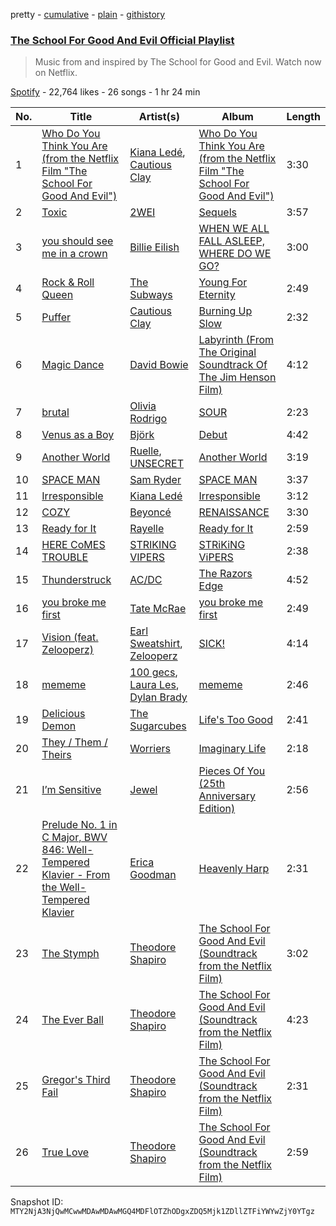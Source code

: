 pretty - [cumulative](/playlists/cumulative/37i9dQZF1DX0WeuXdkaVLU.md) - [plain](/playlists/plain/37i9dQZF1DX0WeuXdkaVLU) - [githistory](https://github.githistory.xyz/mackorone/spotify-playlist-archive/blob/main/playlists/plain/37i9dQZF1DX0WeuXdkaVLU)

### [The School For Good And Evil Official Playlist](https://open.spotify.com/playlist/37i9dQZF1DX0WeuXdkaVLU)

> Music from and inspired by The School for Good and Evil\. Watch now on Netflix.

[Spotify](https://open.spotify.com/user/spotify) - 22,764 likes - 26 songs - 1 hr 24 min

| No. | Title | Artist(s) | Album | Length |
|---|---|---|---|---|
| 1 | [Who Do You Think You Are \(from the Netflix Film "The School For Good And Evil"\)](https://open.spotify.com/track/5FXxHdzu0WW1ArMWrvlgHt) | [Kiana Ledé](https://open.spotify.com/artist/7jZMxhsB8djyIbYmoiJSTs), [Cautious Clay](https://open.spotify.com/artist/6iWuBN32BqCJAeXW6o3nil) | [Who Do You Think You Are \(from the Netflix Film "The School For Good And Evil"\)](https://open.spotify.com/album/3JdRTT9xQikqUp7pvkNDes) | 3:30 |
| 2 | [Toxic](https://open.spotify.com/track/10VGirghK8scti9gNw2NTw) | [2WEI](https://open.spotify.com/artist/4SGDDnlwi5G42HTGzYl2Fc) | [Sequels](https://open.spotify.com/album/3cVAdcxaUZIvkV6Da2BTdC) | 3:57 |
| 3 | [you should see me in a crown](https://open.spotify.com/track/3XF5xLJHOQQRbWya6hBp7d) | [Billie Eilish](https://open.spotify.com/artist/6qqNVTkY8uBg9cP3Jd7DAH) | [WHEN WE ALL FALL ASLEEP, WHERE DO WE GO?](https://open.spotify.com/album/0S0KGZnfBGSIssfF54WSJh) | 3:00 |
| 4 | [Rock & Roll Queen](https://open.spotify.com/track/75lw5aYrDq0TJsbkqCPRIJ) | [The Subways](https://open.spotify.com/artist/4BntNFyiN3VGG4hhRRZt9d) | [Young For Eternity](https://open.spotify.com/album/3BHVEMienVRnrpWJJCJSgN) | 2:49 |
| 5 | [Puffer](https://open.spotify.com/track/7635hWMCKR3csDnRdON93M) | [Cautious Clay](https://open.spotify.com/artist/6iWuBN32BqCJAeXW6o3nil) | [Burning Up Slow](https://open.spotify.com/album/2fzajTeK3bEDzWvBjO2k73) | 2:32 |
| 6 | [Magic Dance](https://open.spotify.com/track/4EHZ571PqEo5hH4HSegSA3) | [David Bowie](https://open.spotify.com/artist/0oSGxfWSnnOXhD2fKuz2Gy) | [Labyrinth \(From The Original Soundtrack Of The Jim Henson Film\)](https://open.spotify.com/album/6cvdkUIC4IdBypl9L5Ae74) | 4:12 |
| 7 | [brutal](https://open.spotify.com/track/6SRsiMl7w1USE4mFqrOhHC) | [Olivia Rodrigo](https://open.spotify.com/artist/1McMsnEElThX1knmY4oliG) | [SOUR](https://open.spotify.com/album/6s84u2TUpR3wdUv4NgKA2j) | 2:23 |
| 8 | [Venus as a Boy](https://open.spotify.com/track/5G9LvzXcBoIBXOd2jzdJTs) | [Björk](https://open.spotify.com/artist/7w29UYBi0qsHi5RTcv3lmA) | [Debut](https://open.spotify.com/album/3icT9XGrBfhlV8BKK4WEGX) | 4:42 |
| 9 | [Another World](https://open.spotify.com/track/4bgb21hvVzbiTWYkJORaRy) | [Ruelle](https://open.spotify.com/artist/5tIkXJTex4JY7cv9mmgAZx), [UNSECRET](https://open.spotify.com/artist/721Thvnq29Or9LXUyfF75c) | [Another World](https://open.spotify.com/album/2ATG57Hve0t2OzvIfOp8iu) | 3:19 |
| 10 | [SPACE MAN](https://open.spotify.com/track/3nhGk6VnrDHy67pXvMhdPa) | [Sam Ryder](https://open.spotify.com/artist/1rvnJJghrxl1xakJZct08m) | [SPACE MAN](https://open.spotify.com/album/7uJgYMaJcQ25PhywdJfrJF) | 3:37 |
| 11 | [Irresponsible](https://open.spotify.com/track/3PIDY9vzQP6U8OLTYlcA50) | [Kiana Ledé](https://open.spotify.com/artist/7jZMxhsB8djyIbYmoiJSTs) | [Irresponsible](https://open.spotify.com/album/5Mv9dyRbKf8x90M86mibc0) | 3:12 |
| 12 | [COZY](https://open.spotify.com/track/0mKGwFMHzTprtS2vpR3b6s) | [Beyoncé](https://open.spotify.com/artist/6vWDO969PvNqNYHIOW5v0m) | [RENAISSANCE](https://open.spotify.com/album/6FJxoadUE4JNVwWHghBwnb) | 3:30 |
| 13 | [Ready for It](https://open.spotify.com/track/29HpBx2DOjT9y6BpBQ4itU) | [Rayelle](https://open.spotify.com/artist/5ZMPpV5VxNpgr3IWOpcc4c) | [Ready for It](https://open.spotify.com/album/1QCGloL6t0yeDLoFA2G0yL) | 2:59 |
| 14 | [HERE CoMES TROUBLE](https://open.spotify.com/track/4a29OGFFyujnR6iOjqm8HK) | [STRIKING VIPERS](https://open.spotify.com/artist/4Wz9QHADy9XhAjDGoTchTU) | [STRiKiNG ViPERS](https://open.spotify.com/album/5DxmHJwrZYgaGkCqMOo31g) | 2:38 |
| 15 | [Thunderstruck](https://open.spotify.com/track/57bgtoPSgt236HzfBOd8kj) | [AC/DC](https://open.spotify.com/artist/711MCceyCBcFnzjGY4Q7Un) | [The Razors Edge](https://open.spotify.com/album/4vu7F6h90Br1ZtYYaqfITy) | 4:52 |
| 16 | [you broke me first](https://open.spotify.com/track/45bE4HXI0AwGZXfZtMp8JR) | [Tate McRae](https://open.spotify.com/artist/45dkTj5sMRSjrmBSBeiHym) | [you broke me first](https://open.spotify.com/album/1RWiRfdNZKDe8VXzzf2VEc) | 2:49 |
| 17 | [Vision \(feat\. Zelooperz\)](https://open.spotify.com/track/79N9aDPDWEWND2oySCsTTa) | [Earl Sweatshirt](https://open.spotify.com/artist/3A5tHz1SfngyOZM2gItYKu), [Zelooperz](https://open.spotify.com/artist/5j93hwFBNo29RJMsWvtzj8) | [SICK!](https://open.spotify.com/album/51heTwkSfb4Z5dRIgwU2bd) | 4:14 |
| 18 | [mememe](https://open.spotify.com/track/2Tdkz4mLxN8szqcMeNWcI8) | [100 gecs](https://open.spotify.com/artist/6PfSUFtkMVoDkx4MQkzOi3), [Laura Les](https://open.spotify.com/artist/3sklFG9fuDAq3vbIZlkNH6), [Dylan Brady](https://open.spotify.com/artist/2Cm6C9PNHioyjRKBfO7n9N) | [mememe](https://open.spotify.com/album/3zy8FiB9URB4b2yNOwMM36) | 2:46 |
| 19 | [Delicious Demon](https://open.spotify.com/track/7xUfx7xVgxt4wsIN0eQJ8e) | [The Sugarcubes](https://open.spotify.com/artist/1G0Xwj8mza6b03iYkVdzDP) | [Life's Too Good](https://open.spotify.com/album/0UQGKhImc5hgh2SxYAA3Jp) | 2:41 |
| 20 | [They / Them / Theirs](https://open.spotify.com/track/5zpUjhFZWLZ7vCVk6ZpnRs) | [Worriers](https://open.spotify.com/artist/55Z2PiiE80rBOkkL1wyNPD) | [Imaginary Life](https://open.spotify.com/album/4Yb6CXNP2OjaRvPHLNVZfr) | 2:18 |
| 21 | [I’m Sensitive](https://open.spotify.com/track/6SoZSWIEtPyf9C1rh6Ws4j) | [Jewel](https://open.spotify.com/artist/6FbDoZnMBTdhhhLuJBOOqP) | [Pieces Of You \(25th Anniversary Edition\)](https://open.spotify.com/album/1AKK0MFNHhYhOZGOWePh4o) | 2:56 |
| 22 | [Prelude No\. 1 in C Major, BWV 846: Well\-Tempered Klavier \- From the Well\-Tempered Klavier](https://open.spotify.com/track/6rrPRUbOf3Kvzktz4T5FST) | [Erica Goodman](https://open.spotify.com/artist/1EelcDEygYtkxrPAAK1vG0) | [Heavenly Harp](https://open.spotify.com/album/7wlkMkHsZ79mRM7G5zSOwV) | 2:31 |
| 23 | [The Stymph](https://open.spotify.com/track/7nTFxjURswzKehFVNkzjcd) | [Theodore Shapiro](https://open.spotify.com/artist/6N1Kaz3CvRa9VLll5ahk9T) | [The School For Good And Evil \(Soundtrack from the Netflix Film\)](https://open.spotify.com/album/23miUXQGfu8FT8D8N0R398) | 3:02 |
| 24 | [The Ever Ball](https://open.spotify.com/track/6UeG5ncu0OKMmf3MuBJ93H) | [Theodore Shapiro](https://open.spotify.com/artist/6N1Kaz3CvRa9VLll5ahk9T) | [The School For Good And Evil \(Soundtrack from the Netflix Film\)](https://open.spotify.com/album/23miUXQGfu8FT8D8N0R398) | 4:23 |
| 25 | [Gregor's Third Fail](https://open.spotify.com/track/7BL8e1cN2TQCFapJjtgryJ) | [Theodore Shapiro](https://open.spotify.com/artist/6N1Kaz3CvRa9VLll5ahk9T) | [The School For Good And Evil \(Soundtrack from the Netflix Film\)](https://open.spotify.com/album/23miUXQGfu8FT8D8N0R398) | 2:31 |
| 26 | [True Love](https://open.spotify.com/track/4lCH00JMunFbuaySSm66HV) | [Theodore Shapiro](https://open.spotify.com/artist/6N1Kaz3CvRa9VLll5ahk9T) | [The School For Good And Evil \(Soundtrack from the Netflix Film\)](https://open.spotify.com/album/23miUXQGfu8FT8D8N0R398) | 2:59 |

Snapshot ID: `MTY2NjA3NjQwMCwwMDAwMDAwMGQ4MDFlOTZhODgxZDQ5Mjk1ZDllZTFiYWYwZjY0YTgz`
